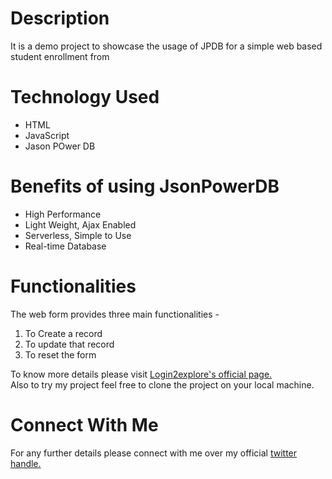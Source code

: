 <h1>Description</h1>
It is a demo project to showcase the usage of JPDB for a simple web based student enrollment from
<h1>Technology Used</h1>
<ul>
  <li>HTML</li>
  <li>JavaScript</li>
  <li>Jason POwer DB </li>
 </ul>
 <h1>Benefits of using JsonPowerDB</h1>
 <ul>
  <li>High Performance</li>
  <li> Light Weight, Ajax Enabled</li>
  <li>Serverless, Simple to Use</li>
  <li>Real-time Database</li>
 </ul>
 <h1>Functionalities</h1>
 The web form provides three main functionalities - 
 <ol>
  <li>To Create a record</li>
  <li>To update that record</li>
  <li>To reset the form</li>
 </ol>
 To know more details please visit <a href="https://careers.login2explore.com/login/index.php">Login2explore's official page.</a>
 <br>
 Also to try my project feel free to clone the project on your local machine.
<h1>Connect With Me</h1>
For any further details please connect with me over my official <a href="https://twitter.com/BakshiUpayan">twitter handle.</a>

